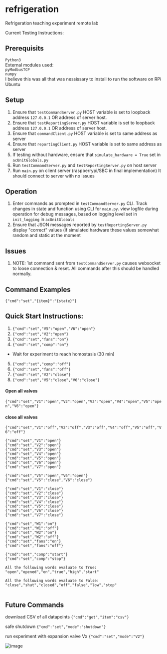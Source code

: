 # refrigeration
Refrigeration teaching experiment remote lab


 Current Testing Instructions:
 ## Prerequisits
`Python3` <br>
External modules used: <br>
`pyModbusTCP` <br>
`numpy` <br>
I believe this was all that was nessissary to install to run the software on RPi Ubuntu

## Setup
 1. Ensure that `testCommandServer.py` HOST variable is set to loopback address `127.0.0.1` OR address of server host.
 2. Ensure that `testReportingServer.py` HOST variable is set to loopback address `127.0.0.1` OR address of server host.
 3. Ensure that `commandClient.py` HOST variable is set to same address as server
 4. Ensure that `reportingClient.py` HOST variable is set to same address as server
 5. If testing without hardware, ensure that `simulate_hardware = True` set in `acUnitGlobals.py`
 6. Run `testCommandServer.py` and `testReportingServer.py` on host server
 7. Run `main.py` on client server (raspberrypi/SBC in final implementation) It should connect to server with no issues

## Operation
1. Enter commands as prompted in `testCommandServer.py` CLI. Track changes in state and function using CLI for `main.py`. view logfile during operation for debug messages, based on logging level set in `init_logging` in `acUnitGlobals`
2. Ensure that JSON messages reported by `testReportingServer.py` display "correct" values (if simulated hardware these values somewhat random and static at the moment

## Issues

1. NOTE: 1st command sent from `testCommandServer.py` causes websocket to loose connection & reset. All commands after this should be handled normally.

## Command Examples
`{"cmd":"set","{item}":"{state}"}`


## Quick Start Instructions:
1. `{"cmd":"set","V5":"open","V6":"open"}`
2. `{"cmd":"set","V2":"open"}`
3. `{"cmd":"set","fans":"on"}`
4. `{"cmd":"set","comp":"on"}`
- Wait for experiment to reach homostasis (30 min)
5. `{"cmd":"set","comp":"off"}`
6. `{"cmd":"set","fans":"off"}`
7. `{"cmd":"set","V2":"close"}`
8. `{"cmd":"set","V5":"close","V6":"close"}`

#### Open all valves
`{"cmd":"set","V1":"open","V2":"open","V3":"open","V4":"open","V5":"open","V6":"open"}`
#### close all valves
`{"cmd":"set","V1":"off","V2":"off","V3":"off","V4":"off","V5":"off","V6":"off"}`


```
{"cmd":"set","V1":"open"}
{"cmd":"set","V2":"open"}
{"cmd":"set","V3":"open"}
{"cmd":"set","V4":"open"}
{"cmd":"set","V5":"open"}
{"cmd":"set","V6":"open"}
{"cmd":"set","V7":"open"}

{"cmd":"set","V5":"open","V6":"open"}
{"cmd":"set","V5":"close","V6":"close"}

{"cmd":"set","V1":"close"}
{"cmd":"set","V2":"close"}
{"cmd":"set","V3":"close"}
{"cmd":"set","V4":"close"}
{"cmd":"set","V5":"close"}
{"cmd":"set","V6":"close"}
{"cmd":"set","V7":"close"}

{"cmd":"set","W1":"on"}
{"cmd":"set","W1":"off"}
{"cmd":"set","W2":"on"}
{"cmd":"set","W2":"off"}
{"cmd":"set","fans":"on"}
{"cmd":"set","fans":"off"}

{"cmd":"set","comp":"start"}
{"cmd":"set","comp":"stop"}

All the following words evaluate to True:
"open","opened","on","true","high","start"

All the following words evaluate to False:
"close","shut","closed","off","false","low","stop"
    
```

## Future Commands
download CSV of all datapoints
`{"cmd":"get","item":"csv"}`

safe shutdown
`{"cmd":"set","mode":"shutdown"}`

run experiment with expansion valve Vx
`{"cmd":"set","mode":"V2"}`

![image](https://github.com/ImogenWren/adam-controller/assets/97303986/7265be20-a3c5-4dae-9d01-df3e64b89851)


